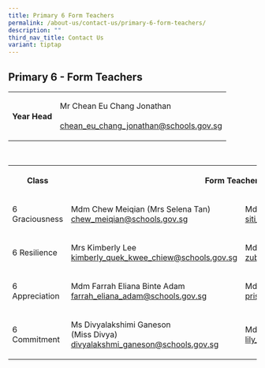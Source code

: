 ```yaml
---
title: Primary 6 Form Teachers
permalink: /about-us/contact-us/primary-6-form-teachers/
description: ""
third_nav_title: Contact Us
variant: tiptap
---
```

<h2><strong>Primary 6 - Form Teachers</strong></h2>
<table style="minWidth: 50px">
<colgroup>
<col>
<col>
</colgroup>
<tbody>
<tr>
<th rowspan="1" colspan="1">
<p>Year Head
<br>
</p>
</th>
<td rowspan="1" colspan="1">
<p>Mr Chean Eu Chang Jonathan
<br>
<br><a href="mailto:chean_eu_chang_jonathan@schools.gov.sg" rel="noopener noreferrer" target="_blank">chean_eu_chang_jonathan@schools.gov.sg</a>
</p>
</td>
</tr>
</tbody>
</table>
<p>
<br>
</p>
<table style="minWidth: 75px">
<colgroup>
<col>
<col>
<col>
</colgroup>
<tbody>
<tr>
<th rowspan="1" colspan="1">
<p>Class</p>
</th>
<th rowspan="1" colspan="2">
<p>Form Teachers</p>
</th>
</tr>
<tr>
<td rowspan="1" colspan="1">
<p>6 Graciousness</p>
</td>
<td rowspan="1" colspan="1">
<p>Mdm Chew Meiqian (Mrs Selena Tan)
<br><a href="chew_meiqian@schools.gov.sg" rel="noopener nofollow" target="_blank">chew_meiqian@schools.gov.sg</a>
</p>
</td>
<td rowspan="1" colspan="1">
<p>Mdm Siti Norafizah
<br><a href="siti_norafizah_rahmat@schools.gov.sg" rel="noopener nofollow" target="_blank">siti_norafizah_rahmat@schools.gov.sg</a>
</p>
</td>
</tr>
<tr>
<td rowspan="1" colspan="1">
<p>6 Resilience</p>
</td>
<td rowspan="1" colspan="1">
<p>Mrs Kimberly Lee
<br><a href="kimberly_quek_kwee_chiew@schools.gov.sg" rel="noopener nofollow" target="_blank">kimberly_quek_kwee_chiew@schools.gov.sg</a>
</p>
</td>
<td rowspan="1" colspan="1">
<p>Mdm Zubaidah Binte Amid
<br><a href="zubaidah_amid@schools.gov.sg" rel="noopener nofollow" target="_blank">zubaidah_amid@schools.gov.sg</a>
</p>
</td>
</tr>
<tr>
<td rowspan="1" colspan="1">
<p>6 Appreciation</p>
</td>
<td rowspan="1" colspan="1">
<p>Mdm&nbsp;Farrah Eliana Binte Adam
<br><a href="farrah_eliana_adam@schools.gov.sg" rel="noopener nofollow" target="_blank">farrah_eliana_adam@schools.gov.sg</a>
</p>
</td>
<td rowspan="1" colspan="1">
<p>Mdm Priscilla Cheong Su Fen
<br><a href="priscilla_cheong_su_fen@schools.gov.sg" rel="noopener nofollow" target="_blank">priscilla_cheong_su_fen@schools.gov.sg</a>
</p>
</td>
</tr>
<tr>
<td rowspan="1" colspan="1">
<p>6 Commitment</p>
</td>
<td rowspan="1" colspan="1">
<p>Ms Divyalakshimi Ganeson
<br>(Miss Divya)
<br><a href="divyalakshmi_ganeson@schools.gov.sg" rel="noopener nofollow" target="_blank">divyalakshmi_ganeson@schools.gov.sg</a>
</p>
</td>
<td rowspan="1" colspan="1">
<p>Mdm Lily Chan
<br><a href="lily_chan@schools.gov.sg" rel="noopener nofollow" target="_blank">lily_chan@schools.gov.sg</a>
</p>
</td>
</tr>
</tbody>
</table>
<p></p>